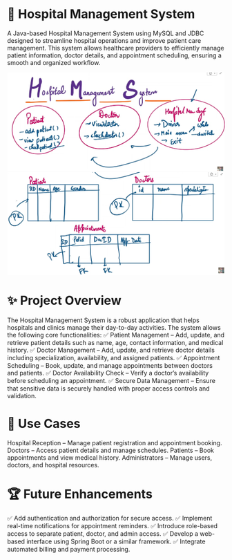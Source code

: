 # 🏥 Hospital Management System
A Java-based Hospital Management System using MySQL and JDBC designed to streamline hospital operations and improve patient care management. This system allows healthcare providers to efficiently manage patient information, doctor details, and appointment scheduling, ensuring a smooth and organized workflow.

![Hospital System](assets/hospital.png)
![Hospital System](assets/hospital_db.png)

# ✨ Project Overview
The Hospital Management System is a robust application that helps hospitals and clinics manage their day-to-day activities. The system allows the following core functionalities:
✅ Patient Management – Add, update, and retrieve patient details such as name, age, contact information, and medical history.
✅ Doctor Management – Add, update, and retrieve doctor details including specialization, availability, and assigned patients.
✅ Appointment Scheduling – Book, update, and manage appointments between doctors and patients.
✅ Doctor Availability Check – Verify a doctor’s availability before scheduling an appointment.
✅ Secure Data Management – Ensure that sensitive data is securely handled with proper access controls and validation.

# 🎯 Use Cases
Hospital Reception – Manage patient registration and appointment booking.
Doctors – Access patient details and manage schedules.
Patients – Book appointments and view medical history.
Administrators – Manage users, doctors, and hospital resources.

# 🏆 Future Enhancements
✅ Add authentication and authorization for secure access.
✅ Implement real-time notifications for appointment reminders.
✅ Introduce role-based access to separate patient, doctor, and admin access.
✅ Develop a web-based interface using Spring Boot or a similar framework.
✅ Integrate automated billing and payment processing.
